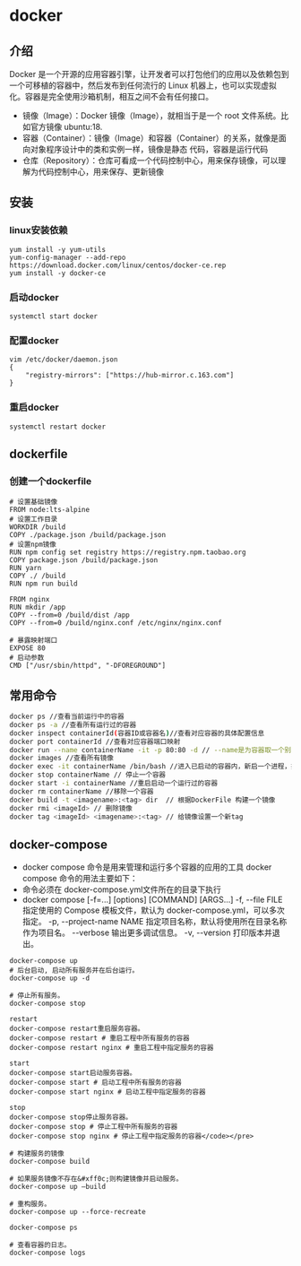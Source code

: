 # docker
## 介绍
Docker 是一个开源的应用容器引擎，让开发者可以打包他们的应用以及依赖包到一个可移植的容器中，然后发布到任何流行的 Linux 机器上，也可以实现虚拟化。容器是完全使用沙箱机制，相互之间不会有任何接口。
+ 镜像（Image）：Docker 镜像（Image），就相当于是一个 root 文件系统。比如官方镜像 ubuntu:18.
+ 容器（Container）：镜像（Image）和容器（Container）的关系，就像是面向对象程序设计中的类和实例一样，镜像是静态
代码，容器是运行代码
+ 仓库（Repository）：仓库可看成一个代码控制中心，用来保存镜像，可以理解为代码控制中心，用来保存、更新镜像

## 安装
### linux安装依赖
```
yum install -y yum-utils
yum-config-manager --add-repo https://download.docker.com/linux/centos/docker-ce.rep
yum install -y docker-ce
```
### 启动docker
```
systemctl start docker
```
### 配置docker
```
vim /etc/docker/daemon.json
{
    "registry-mirrors": ["https://hub-mirror.c.163.com"]
}
```
### 重启docker
```
systemctl restart docker
```

## dockerfile
### 创建一个dockerfile
```
# 设置基础镜像
FROM node:lts-alpine
# 设置工作目录
WORKDIR /build 
COPY ./package.json /build/package.json
# 设置npm镜像
RUN npm config set registry https://registry.npm.taobao.org
COPY package.json /build/package.json
RUN yarn
COPY ./ /build
RUN npm run build

FROM nginx
RUN mkdir /app
COPY --from=0 /build/dist /app
COPY --from=0 /build/nginx.conf /etc/nginx/nginx.conf

# 暴露映射端口
EXPOSE 80
# 启动参数
CMD ["/usr/sbin/httpd", "-DFOREGROUND"]
```

## 常用命令
```bash
docker ps //查看当前运行中的容器
docker ps -a //查看所有运行过的容器
docker inspect containerId(容器ID或容器名)//查看对应容器的具体配置信息
docker port containerId //查看对应容器端口映射
docker run --name containerName -it -p 80:80 -d // --name是为容器取一个别名，-p 80:80是端口映射，将宿主机的80端口映射到容器的80端口上，-d是指后台运行容器，即容器启动后不会停止，-it是-i 和-t的合并，以交互模式运行容器。
docker images //查看所有镜像
docker exec -it containerName /bin/bash //进入已启动的容器内，新启一个进程，执行命令。
docker stop containerName // 停止一个容器
docker start -i containerName //重启启动一个运行过的容器
docker rm containerName //移除一个容器
docker build -t <imagename>:<tag> dir  // 根据DockerFile 构建一个镜像
docker rmi <imageId> // 删除镜像
docker tag <imageId> <imagename>:<tag> // 给镜像设置一个新tag
```



## docker-compose
+ docker compose 命令是用来管理和运行多个容器的应用的工具 docker compose 命令的用法主要如下：
+ 命令必须在 docker-compose.yml文件所在的目录下执行
+ docker compose [-f=<arg>...] [options] [COMMAND] [ARGS...] 
    -f, --file FILE 指定使用的 Compose 模板文件，默认为 docker-compose.yml，可以多次指定。
    -p, --project-name NAME 指定项目名称，默认将使用所在目录名称作为项目名。
    --verbose 输出更多调试信息。
    -v, --version 打印版本并退出。
```
docker-compose up
# 后台启动, 启动所有服务并在后台运行。 
docker-compose up -d

# 停止所有服务。
docker-compose stop 

restart
docker-compose restart重启服务容器。
docker-compose restart # 重启工程中所有服务的容器
docker-compose restart nginx # 重启工程中指定服务的容器

start
docker-compose start启动服务容器。
docker-compose start # 启动工程中所有服务的容器
docker-compose start nginx # 启动工程中指定服务的容器

stop
docker-compose stop停止服务容器。
docker-compose stop # 停止工程中所有服务的容器
docker-compose stop nginx # 停止工程中指定服务的容器</code></pre> 
  
# 构建服务的镜像
docker-compose build

# 如果服务镜像不存在&#xff0c;则构建镜像并启动服务。
docker-compose up –build

# 重构服务。
docker-compose up --force-recreate 

docker-compose ps

# 查看容器的日志。
docker-compose logs

```

